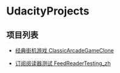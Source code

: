 # UdacityProjects
## 项目列表

- [经典街机游戏 ClassicArcadeGameClone](
https://github.com/dengbiao/UdacityProjects/tree/master/ClassicArcadeGameClone)

- [订阅阅读器测试 FeedReaderTesting_zh](
https://github.com/dengbiao/UdacityProjects/tree/master/FeedReaderTesting_zh)
